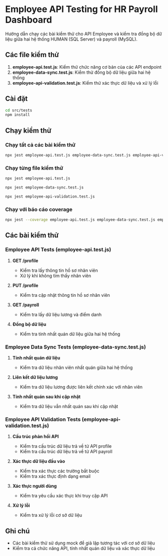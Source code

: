 # Employee API Testing for HR Payroll Dashboard

Hướng dẫn chạy các bài kiểm thử cho API Employee và kiểm tra đồng bộ dữ liệu giữa hai hệ thống HUMAN (SQL Server) và payroll (MySQL).

## Các file kiểm thử

1. **employee-api.test.js**: Kiểm thử chức năng cơ bản của các API endpoint
2. **employee-data-sync.test.js**: Kiểm thử đồng bộ dữ liệu giữa hai hệ thống
3. **employee-api-validation.test.js**: Kiểm thử xác thực dữ liệu và xử lý lỗi

## Cài đặt

```bash
cd src/tests
npm install
```

## Chạy kiểm thử

### Chạy tất cả các bài kiểm thử

```bash
npx jest employee-api.test.js employee-data-sync.test.js employee-api-validation.test.js
```

### Chạy từng file kiểm thử

```bash
npx jest employee-api.test.js
```

```bash
npx jest employee-data-sync.test.js
```

```bash
npx jest employee-api-validation.test.js
```

### Chạy với báo cáo coverage

```bash
npx jest --coverage employee-api.test.js employee-data-sync.test.js employee-api-validation.test.js
```

## Các bài kiểm thử

### Employee API Tests (employee-api.test.js)

1. **GET /profile**
   - Kiểm tra lấy thông tin hồ sơ nhân viên
   - Xử lý khi không tìm thấy nhân viên

2. **PUT /profile**
   - Kiểm tra cập nhật thông tin hồ sơ nhân viên

3. **GET /payroll**
   - Kiểm tra lấy dữ liệu lương và điểm danh

4. **Đồng bộ dữ liệu**
   - Kiểm tra tính nhất quán dữ liệu giữa hai hệ thống

### Employee Data Sync Tests (employee-data-sync.test.js)

1. **Tính nhất quán dữ liệu**
   - Kiểm tra dữ liệu nhân viên nhất quán giữa hai hệ thống

2. **Liên kết dữ liệu lương**
   - Kiểm tra dữ liệu lương được liên kết chính xác với nhân viên

3. **Tính nhất quán sau khi cập nhật**
   - Kiểm tra dữ liệu vẫn nhất quán sau khi cập nhật

### Employee API Validation Tests (employee-api-validation.test.js)

1. **Cấu trúc phản hồi API**
   - Kiểm tra cấu trúc dữ liệu trả về từ API profile
   - Kiểm tra cấu trúc dữ liệu trả về từ API payroll

2. **Xác thực dữ liệu đầu vào**
   - Kiểm tra xác thực các trường bắt buộc
   - Kiểm tra xác thực định dạng email

3. **Xác thực người dùng**
   - Kiểm tra yêu cầu xác thực khi truy cập API

4. **Xử lý lỗi**
   - Kiểm tra xử lý lỗi cơ sở dữ liệu

## Ghi chú

- Các bài kiểm thử sử dụng mock để giả lập tương tác với cơ sở dữ liệu
- Kiểm tra cả chức năng API, tính nhất quán dữ liệu và xác thực dữ liệu
